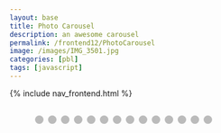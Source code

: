 ```yaml
---
layout: base
title: Photo Carousel
description: an awesome carousel
permalink: /frontend12/PhotoCarousel
image: /images/IMG_3501.jpg
categories: [pbl]
tags: [javascript]
---
```


{% include nav_frontend.html %}

<html>
<!-- Slideshow container -->
<div class="slideshow-container">

  <!-- Full-width images with number and caption text -->
  <div class="mySlides fade">
    <div class="numbertext">1</div>
    <img src="{{site.baseurl}}/imagescarousel/IMG_7613.jpg" style="width:100%">
    <div class="text">heh</div>
  </div>

<div class="mySlides fade">
    <div class="numbertext">2</div>
    <img src="{{site.baseurl}}/imagescarousel/IMG_1157.JPG" style="width:100%">
    <div class="text">yeehaw</div>
  </div>

  <div class="mySlides fade">
    <div class="numbertext">3</div>
    <img src="{{site.baseurl}}/imagescarousel/IMG_6068.jpg" style="width:100%">
    <div class="text">yessir</div>
  </div>

  <div class="mySlides fade">
    <div class="numbertext">4</div>
    <img src="{{site.baseurl}}/imagescarousel/0101161417_HDR_Original.jpg" style="width:100%">
    <div class="text">lolz</div>
  </div>

  <div class="mySlides fade">
    <div class="numbertext">5</div>
    <img src="{{site.baseurl}}/imagescarousel/9B60FA77-226E-4C2C-A2CE-8C1BA9A9DA77.jpg" style="width:100%">
    <div class="text">awsum</div>
  </div>

  <div class="mySlides fade">
    <div class="numbertext">6</div>
    <img src="{{site.baseurl}}/imagescarousel/446A7ECE-D696-432A-8408-92317011EDFD.jpg" style="width:100%">
    <div class="text">lolol</div>
  </div>
<!-- 
  <div class="mySlides fade">
    <div class="numbertext">7</div>
    <img src="{{site.baseurl}}/imagescarousel/446A7ECE-D696-432A-8408-92317011EDFD.jpg" style="width:100%">
    <div class="text">yaws</div>
  </div>
 -->
  <div class="mySlides fade">
    <div class="numbertext">7</div>
    <img src="{{site.baseurl}}/imagescarousel/IMG_3501.jpg" style="width:100%">
    <div class="text">hopefully ppl dont see this</div>
  </div>

  <div class="mySlides fade">
    <div class="numbertext">8</div>
    <img src="{{site.baseurl}}/imagescarousel/imagetwo.jpg" style="width:100%">
    <div class="text">yuppy</div>
  </div>

  <div class="mySlides fade">
    <div class="numbertext">9</div>
    <img src="{{site.baseurl}}/imagescarousel/imagethree.JPG" style="width:100%">
    <div class="text">yaass</div>
  </div>

  <div class="mySlides fade">
    <div class="numbertext">10</div>
    <img src="{{site.baseurl}}/imagescarousel/PHOTO-2022-05-29-16-05-27.jpg" style="width:100%">
    <div class="text">ayyy</div>
  </div>

  <div class="mySlides fade">
    <div class="numbertext">11</div>
    <img src="{{site.baseurl}}/imagescarousel/PHOTO-2022-06-17-16-58-00.jpg" style="width:100%">
    <div class="text">wowza</div>
  </div>
  
  <div class="mySlides fade">
    <div class="numbertext">12</div>
    <img src="{{site.baseurl}}/imagescarousel/qinnis.jpg" style="width:100%">
    <div class="text">yawzers</div>
  </div>
  
  <div class="mySlides fade">
    <div class="numbertext">13</div>
    <img src="{{site.baseurl}}/imagescarousel/queens.png" style="width:100%">
    <div class="text">kweens</div>
  </div>

  <!-- Next and previous buttons -->
  <a class="prev" onclick="plusSlides(-1)">&#10094;</a>
  <a class="next" onclick="plusSlides(1)">&#10095;</a>

</div>
<br>

<!-- The dots/circles -->
<div style="text-align:center">
  <span class="dot" onclick="currentSlide(1)"></span>
  <span class="dot" onclick="currentSlide(2)"></span>
  <span class="dot" onclick="currentSlide(3)"></span>
  <span class="dot" onclick="currentSlide(3)"></span>
  <span class="dot" onclick="currentSlide(4)"></span>
  <span class="dot" onclick="currentSlide(5)"></span>
  <span class="dot" onclick="currentSlide(6)"></span>
  <span class="dot" onclick="currentSlide(7)"></span>
  <span class="dot" onclick="currentSlide(8)"></span>
  <span class="dot" onclick="currentSlide(9)"></span>
  <span class="dot" onclick="currentSlide(10)"></span>
  <span class="dot" onclick="currentSlide(11)"></span>
  <span class="dot" onclick="currentSlide(12)"></span>
  <span class="dot" onclick="currentSlide(13)"></span>


</div>
</html>


<style>
    * {box-sizing:border-box}

/* Slideshow container */
.slideshow-container {
  max-width: 1000px;
  position: relative;
  margin: auto;
}

/* Hide the images by default */
.mySlides {
  display: none;
}

/* Next & previous buttons */
.prev, .next {
  cursor: pointer;
  position: absolute;
  top: 600%;
  left: 200%;
  right: 200%;
  width: auto;
  margin-top: -22px;
  padding: 16px;
  color: white;
  font-weight: bold;
  font-size: 18px;
  transition: 0.6s ease;
  border-radius: 0 3px 3px 0;
  user-select: none;
}

/* Position the "next button" to the right */
.next {
  right: 0;
  border-radius: 3px 0 0 3px;
}

/* On hover, add a black background color with a little bit see-through */
.prev:hover, .next:hover {
  background-color: rgba(0,0,0,0.8);
}

/* Caption text */
.text {
  color: #f2f2f2;
  font-size: 15px;
  padding: 8px 12px;
  position: absolute;
  bottom: 8px;
  width: 100%;
  text-align: center;
}

/* Number text (1/3 etc) */
.numbertext {
  color: #f2f2f2;
  font-size: 12px;
  padding: 8px 12px;
  position: absolute;
  top: 0;
}

/* The dots/bullets/indicators */
.dot {
  cursor: pointer;
  height: 15px;
  width: 15px;
  margin: 0 2px;
  background-color: #bbb;
  border-radius: 50%;
  display: inline-block;
  transition: background-color 0.6s ease;
}

.active, .dot:hover {
  background-color: #717171;
}

/* Fading animation */
.fade {
  animation-name: fade;
  animation-duration: 1.5s;
}

@keyframes fade {
  from {opacity: .4}
  to {opacity: 1}
}
</style>
<script>
let slideIndex = 1;
showSlides(slideIndex);

// Next/previous controls
function plusSlides(n) {
  showSlides(slideIndex += n);
}

// Thumbnail image controls
function currentSlide(n) {
  showSlides(slideIndex = n);
}

function showSlides(n) {
  let i;
  let slides = document.getElementsByClassName("mySlides");
  let dots = document.getElementsByClassName("dot");
  if (n > slides.length) {slideIndex = 1}
  if (n < 1) {slideIndex = slides.length}
  for (i = 0; i < slides.length; i++) {
    slides[i].style.display = "none";
  }
  for (i = 0; i < dots.length; i++) {
    dots[i].className = dots[i].className.replace(" active", "");
  }
  slides[slideIndex-1].style.display = "block";
  dots[slideIndex-1].className += " active";
}

</script>